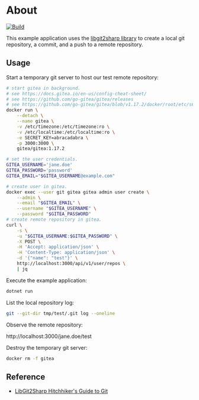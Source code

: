 # About

[![Build](https://github.com/rgl/UseLibgit2sharp/actions/workflows/build.yml/badge.svg)](https://github.com/rgl/UseLibgit2sharp/actions/workflows/build.yml)

This example application uses the [libgit2sharp library](https://github.com/libgit2/libgit2sharp) to create a local git repository, a commit, and a push to a remote repository.

## Usage

Start a temporary git server to host our test remote repository:

```bash
# start gitea in background.
# see https://docs.gitea.io/en-us/config-cheat-sheet/
# see https://github.com/go-gitea/gitea/releases
# see https://github.com/go-gitea/gitea/blob/v1.17.2/docker/root/etc/s6/gitea/setup
docker run \
    --detach \
    --name gitea \
    -v /etc/timezone:/etc/timezone:ro \
    -v /etc/localtime:/etc/localtime:ro \
    -e SECRET_KEY=abracadabra \
    -p 3000:3000 \
    gitea/gitea:1.17.2

# set the user credentials.
GITEA_USERNAME='jane.doe'
GITEA_PASSWORD='password'
GITEA_EMAIL="$GITEA_USERNAME@example.com"

# create user in gitea.
docker exec --user git gitea gitea admin user create \
    --admin \
    --email "$GITEA_EMAIL" \
    --username "$GITEA_USERNAME" \
    --password "$GITEA_PASSWORD"
# create remote repository in gitea.
curl \
    -s \
    -u "$GITEA_USERNAME:$GITEA_PASSWORD" \
    -X POST \
    -H 'Accept: application/json' \
    -H 'Content-Type: application/json' \
    -d '{"name": "test"}' \
    http://localhost:3000/api/v1/user/repos \
    | jq
```

Execute the example application:

```bash
dotnet run
```

List the local repository log:

```bash
git --git-dir tmp/test/.git log --oneline
```

Observe the remote repository:

http://localhost:3000/jane.doe/test

Destroy the temporary git server:

```bash
docker rm -f gitea
```

## Reference

* [LibGit2Sharp Hitchhiker's Guide to Git](https://github.com/libgit2/libgit2sharp/wiki/LibGit2Sharp-Hitchhiker%27s-Guide-to-Git)
